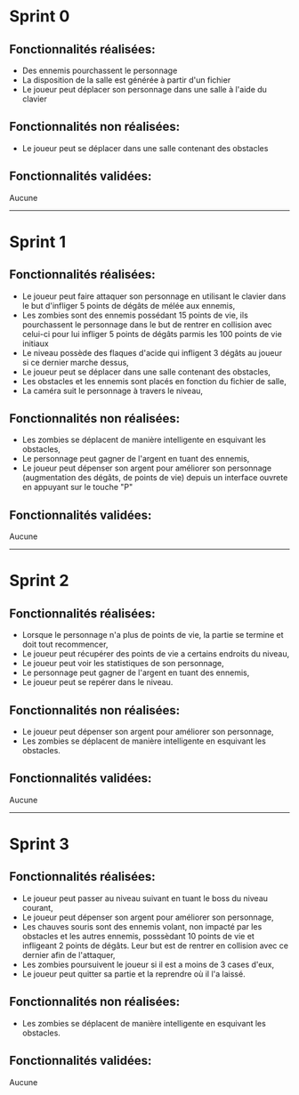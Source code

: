 # Sprint 0

## Fonctionnalités réalisées: 

- Des ennemis pourchassent le personnage
- La disposition de la salle est générée à partir d'un fichier
- Le joueur peut déplacer son personnage dans une salle à l'aide du clavier

## Fonctionnalités non réalisées: 

- Le joueur peut se déplacer dans une salle contenant des obstacles

## Fonctionnalités validées:
Aucune

---

# Sprint 1

## Fonctionnalités réalisées: 

- Le joueur peut faire attaquer son personnage en utilisant le clavier dans le but d'infliger 5 points de dégâts de mélée aux ennemis,
- Les zombies sont des ennemis possédant 15 points de vie, ils pourchassent le personnage dans le but de rentrer en collision avec celui-ci pour lui infliger 5 points de dégâts parmis les 100 points de vie initiaux
- Le niveau possède des flaques d'acide qui infligent 3 dégâts au joueur si ce dernier marche dessus,
- Le joueur peut se déplacer dans une salle contenant des obstacles,
- Les obstacles et les ennemis sont placés en fonction du fichier de salle,
- La caméra suit le personnage à travers le niveau,

## Fonctionnalités non réalisées: 

- Les zombies se déplacent de manière intelligente en esquivant les obstacles,
- Le personnage peut gagner de l'argent en tuant des ennemis,
- Le joueur peut dépenser son argent pour améliorer son personnage (augmentation des dégâts, de points de vie) depuis un interface ouvrete en appuyant sur le touche "P"

## Fonctionnalités validées:
Aucune

---

# Sprint 2

## Fonctionnalités réalisées: 
- Lorsque le personnage n'a plus de points de vie, la partie se termine et doit tout recommencer,
- Le joueur peut récupérer des points de vie a certains endroits du niveau,
- Le joueur peut voir les statistiques de son personnage,
- Le personnage peut gagner de l'argent en tuant des ennemis,
- Le joueur peut se repérer dans le niveau.

## Fonctionnalités non réalisées:
- Le joueur peut dépenser son argent pour améliorer son personnage,
- Les zombies se déplacent de manière intelligente en esquivant les obstacles.

## Fonctionnalités validées:
Aucune

---

# Sprint 3

## Fonctionnalités réalisées: 
- Le joueur peut passer au niveau suivant en tuant le boss du niveau courant,
- Le joueur peut dépenser son argent pour améliorer son personnage,
- Les chauves souris sont des ennemis volant, non impacté par les obstacles et les autres ennemis, posssèdant 10 points de vie et infligeant 2 points de dégâts. Leur but est de rentrer en collision avec ce dernier afin de l'attaquer,
- Les zombies poursuivent le joueur si il est a moins de 3 cases d'eux,
- Le joueur peut quitter sa partie et la reprendre où il l'a laissé.

## Fonctionnalités non réalisées: 
- Les zombies se déplacent de manière intelligente en esquivant les obstacles.

## Fonctionnalités validées:
Aucune
